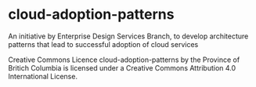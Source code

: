 # cloud-adoption-patterns
An initiative by Enterprise Design Services Branch, to develop architecture patterns that lead to successful adoption of cloud services



Creative Commons Licence
cloud-adoption-patterns by the Province of Britich Columbia is licensed under a Creative Commons Attribution 4.0 International License.
